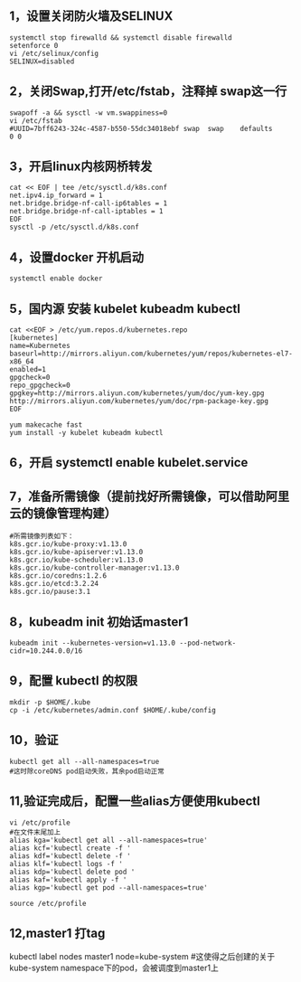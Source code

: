 1，设置关闭防火墙及SELINUX
---
    systemctl stop firewalld && systemctl disable firewalld
    setenforce 0
    vi /etc/selinux/config
    SELINUX=disabled

2，关闭Swap,打开/etc/fstab，注释掉 swap这一行
---
    swapoff -a && sysctl -w vm.swappiness=0
    vi /etc/fstab
    #UUID=7bff6243-324c-4587-b550-55dc34018ebf swap  swap    defaults        0 0

3，开启linux内核网桥转发
---
    cat << EOF | tee /etc/sysctl.d/k8s.conf
    net.ipv4.ip_forward = 1
    net.bridge.bridge-nf-call-ip6tables = 1
    net.bridge.bridge-nf-call-iptables = 1
    EOF
    sysctl -p /etc/sysctl.d/k8s.conf

4，设置docker 开机启动
---
    systemctl enable docker

5，国内源 安装 kubelet kubeadm kubectl
---
    cat <<EOF > /etc/yum.repos.d/kubernetes.repo
    [kubernetes]
    name=Kubernetes
    baseurl=http://mirrors.aliyun.com/kubernetes/yum/repos/kubernetes-el7-x86_64
    enabled=1
    gpgcheck=0
    repo_gpgcheck=0
    gpgkey=http://mirrors.aliyun.com/kubernetes/yum/doc/yum-key.gpg http://mirrors.aliyun.com/kubernetes/yum/doc/rpm-package-key.gpg
    EOF
    
    yum makecache fast
    yum install -y kubelet kubeadm kubectl
6，开启 systemctl enable kubelet.service
---
7，准备所需镜像（提前找好所需镜像，可以借助阿里云的镜像管理构建）
---
    #所需镜像列表如下：
    k8s.gcr.io/kube-proxy:v1.13.0
    k8s.gcr.io/kube-apiserver:v1.13.0
    k8s.gcr.io/kube-scheduler:v1.13.0
    k8s.gcr.io/kube-controller-manager:v1.13.0
    k8s.gcr.io/coredns:1.2.6
    k8s.gcr.io/etcd:3.2.24
    k8s.gcr.io/pause:3.1
8，kubeadm init 初始话master1
---
    kubeadm init --kubernetes-version=v1.13.0 --pod-network-cidr=10.244.0.0/16
9，配置 kubectl 的权限
---
    mkdir -p $HOME/.kube
    cp -i /etc/kubernetes/admin.conf $HOME/.kube/config
10，验证
---
    kubectl get all --all-namespaces=true
    #这时除coreDNS pod启动失败，其余pod启动正常
11,验证完成后，配置一些alias方便使用kubectl
---
    vi /etc/profile
    #在文件末尾加上
    alias kga='kubectl get all --all-namespaces=true'
    alias kcf='kubectl create -f '
    alias kdf='kubectl delete -f '
    alias klf='kubectl logs -f '
    alias kdp='kubectl delete pod '
    alias kaf='kubectl apply -f '
    alias kgp='kubectl get pod --all-namespaces=true'
    
    source /etc/profile
12,master1 打tag
---
   kubectl label nodes master1 node=kube-system
   #这使得之后创建的关于kube-system namespace下的pod，会被调度到master1上

